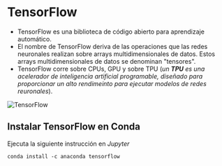 # TensorFlow

* TensorFlow es una biblioteca de código abierto para aprendizaje automático.
* El nombre de TensorFlow deriva de las operaciones que las redes neuronales realizan sobre arrays multidimensionales de datos. Estos arrays multidimensionales de datos se denominan "tensores".
* TensorFlow corre sobre CPUs, GPU y sobre TPU \(_un **TPU** es una acelerador de inteligencia artificial programable, diseñado para proporcionar un alto rendimeinto para ejecutar modelos de redes reuronales_\).

![TensorFlow](https://upload.wikimedia.org/wikipedia/commons/thumb/1/11/TensorFlowLogo.svg/1200px-TensorFlowLogo.svg.png)

## Instalar TensorFlow en Conda

Ejecuta la siguiente instrucción en _Jupyter_

```text
conda install -c anaconda tensorflow
```

